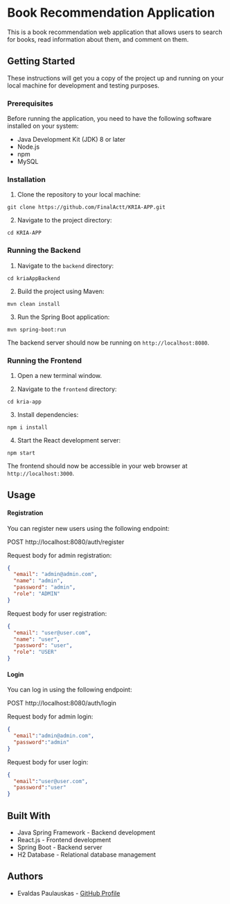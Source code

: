 # Book Recommendation Application

This is a book recommendation web application that allows users to search for books, read information about them, and comment on them.

## Getting Started

These instructions will get you a copy of the project up and running on your local machine for development and testing purposes.

### Prerequisites

Before running the application, you need to have the following software installed on your system:

- Java Development Kit (JDK) 8 or later
- Node.js
- npm
- MySQL

### Installation

1. Clone the repository to your local machine:

```
git clone https://github.com/FinalActt/KRIA-APP.git
```

2. Navigate to the project directory:

```
cd KRIA-APP
```

### Running the Backend

1. Navigate to the `backend` directory:

```
cd kriaAppBackend
```

2. Build the project using Maven:

```
mvn clean install
```

3. Run the Spring Boot application:

```
mvn spring-boot:run
```

The backend server should now be running on `http://localhost:8080`.

### Running the Frontend

1. Open a new terminal window.

2. Navigate to the `frontend` directory:

```
cd kria-app
```

3. Install dependencies:

```
npm i install
```

4. Start the React development server:

```
npm start
```

The frontend should now be accessible in your web browser at `http://localhost:3000`.

## Usage

#### Registration

You can register new users using the following endpoint:

POST http://localhost:8080/auth/register

Request body for admin registration:
```json
{
  "email": "admin@admin.com",
  "name": "admin",
  "password": "admin",
  "role": "ADMIN"
}
```

Request body for user registration:
```json
{
  "email": "user@user.com",
  "name": "user",
  "password": "user",
  "role": "USER"
}
```

#### Login

You can log in using the following endpoint:

POST http://localhost:8080/auth/login

Request body for admin login:
```json
{
  "email":"admin@admin.com",
  "password":"admin"
}
```

Request body for user login:
```json
{
  "email":"user@user.com",
  "password":"user"
}
```

## Built With

- Java Spring Framework - Backend development
- React.js - Frontend development
- Spring Boot - Backend server
- H2 Database - Relational database management

## Authors

- Evaldas Paulauskas - [GitHub Profile](https://github.com/FinalActt)